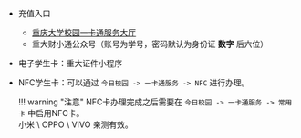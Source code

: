 - 充值入口
    - [重庆大学校园一卡通服务大厅](http://card.cqu.edu.cn/)
    - 重大财小通公众号（账号为学号，密码默认为身份证 **数字** 后六位）  
- 电子学生卡：重大证件小程序  
- NFC学生卡：可以通过 `今日校园 -> 一卡通服务 -> NFC` 进行办理。  

    !!! warning "注意"
        NFC卡办理完成之后需要在 `今日校园 -> 一卡通服务 -> 常用卡` 中启用NFC卡。  
        小米 \ OPPO \ VIVO 亲测有效。  